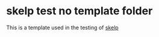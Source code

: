 # skelp test no template folder
This is a template used in the testing of [skelp](https://github.com/brainicorn/skelp)
